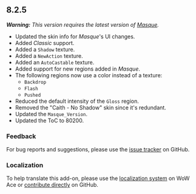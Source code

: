 ## 8.2.5

_**Warning:** This version requires the latest version of [Masque](https://github.com/StormFX/Masque/releases)._

- Updated the skin info for _Masque_'s UI changes.
- Added _Classic_ support.
- Added a `Shadow` texture.
- Added a `NewAction` texture.
- Added an `AutoCastable` texture.
- Added support for new regions added in _Masque_.
- The following regions now use a color instead of a texture:
  - `Backdrop`
  - `Flash`
  - `Pushed`
- Reduced the default intensity of the `Gloss` region.
- Removed the "Caith - No Shadow" skin since it's redundant.
- Updated the `Masque_Version`.
- Updated the ToC to 80200.

### Feedback

For bug reports and suggestions, please use the [issue tracker] on GitHub.

### Localization

To help translate this add-on, please use the [localization system] on WoW Ace or [contribute directly] on GitHub.

[issue tracker]: https://github.com/StormFX/Masque_Caith/issues (Report an Issue)
[localization system]: https://www.wowace.com/projects/masque-caith/localization (Translate on WoW Ace)
[contribute directly]: https://github.com/StormFX/Masque_Caith (Translate on GitHub)
